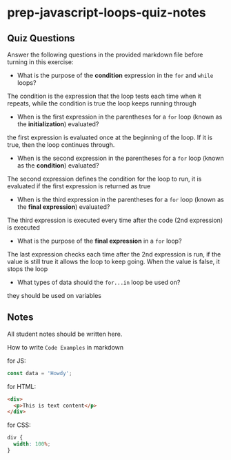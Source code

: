 # prep-javascript-loops-quiz-notes

## Quiz Questions

Answer the following questions in the provided markdown file before turning in this exercise:

- What is the purpose of the **condition** expression in the `for` and `while` loops?

The condition is the expression that the loop tests each time when it repeats, while the condition is true the loop keeps running through

- When is the first expression in the parentheses for a `for` loop (known as the **initialization**) evaluated?

the first expression is evaluated once at the beginning of the loop. If it is true, then the loop continues through.

- When is the second expression in the parentheses for a `for` loop (known as the **condition**) evaluated?

The second expression defines the condition for the loop to run, it is evaluated if the first expression is returned as true

- When is the third expression in the parentheses for a `for` loop (known as the **final expression**) evaluated?

The third expression is executed every time after the code (2nd expression) is executed

- What is the purpose of the **final expression** in a `for` loop?

The last expression checks each time after the 2nd expression is run, if the value is still true it allows the loop to keep going. When the value is false, it stops the loop

- What types of data should the `for...in` loop be used on?

they should be used on variables

## Notes

All student notes should be written here.

How to write `Code Examples` in markdown

for JS:

```javascript
const data = 'Howdy';
```

for HTML:

```html
<div>
  <p>This is text content</p>
</div>
```

for CSS:

```css
div {
  width: 100%;
}
```
